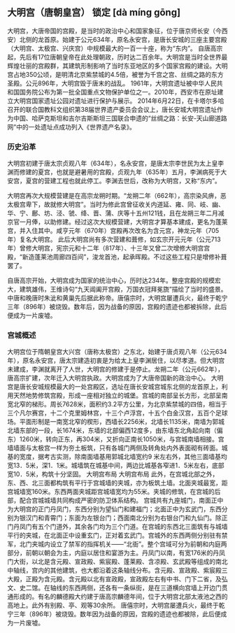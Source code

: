 ## 大明宫（唐朝皇宫） 锁定 ﻿[dà míng gōng] 
大明宫，大唐帝国的宫殿，是当时的政治中心和国家象征，位于唐京师长安（今西安）北侧的龙首原。始建于公元634年，原名永安宫，是唐长安城的三座主要宫殿（大明宫、太极宫、兴庆宫）中规模最大的一百一十座，称为“东内”。
自唐高宗起，先后有17位唐朝皇帝在此处理朝政，历时达二百余年。大明宫是当时全世界最辉煌壮丽的宫殿群，其建筑形制影响了当时东亚地区的多个国家宫殿的建设。大明宫占地350公顷，是明清北京紫禁城的4.5倍，被誉为千宫之宫、丝绸之路的东方圣殿。公元896年，大明宫毁于唐末的战乱。
1961年，大明宫遗址被中华人民共和国国务院公布为第一批全国重点文物保护单位之一。2010年，西安市在原址建立大明宫国家遗址公园对遗址进行保护与展示。
2014年6月22日，在卡塔尔多哈召开的联合国教科文组织第38届世界遗产委员会会议上，唐长安城大明宫遗址作为中国、哈萨克斯坦和吉尔吉斯斯坦三国联合申遗的“丝绸之路：长安-天山廊道路网”中的一处遗址点成功列入《世界遗产名录》。

### 历史沿革

大明宫初建于唐太宗贞观八年（634年），名永安宫，是唐太宗李世民为太上皇李渊而修建的夏宫，也就是避暑用的宫殿，贞观九年（635年）五月，李渊病死于大安宫，夏宫的营建工程也就此停工。李渊去世后，改称为大明宫，又称“东内”。

大明宫再次大规模营建是在高宗龙朔时期。“龙朔二年（662年），高宗染风痹，恶太极宫卑下，故就修大明宫”。当时为修此宫曾征收关内道延、雍、同、岐、幽、华、宁、鄜、坊、泾、虢、绛、晋、蒲、庆等十五州121钱，且在龙朔三年二月减京官一月俸，以助修建。经过这次大规模营建，大明宫才算基本建成，更名为蓬莱宫，并入住其中。咸亨元年（670年）宫殿再次改名为含元宫，神龙元年（705年）复名大明宫。
此后大明宫尚有多次营建和葺修，如玄宗开元元年（公元713年）曾修大明宫，宪宗元和十二年（817年）、十三年又曾二次增修大明宫宫殿，“新造蓬莱池周廊四百间”，浚龙首池，起承晖殿。不过这些工程只是增修补葺罢了。

自唐高宗开始，大明宫成为国家的统治中心，历时达234年。整座宫殿的规模宏大，建筑雄伟，王维诗句“九天阊阖开宫殿，万国衣冠拜冕旒”描绘了当时的盛景。中唐和晚唐时朱泚和黄巢先后据此称帝。唐僖宗时，大明宫屡遭兵火，最终于乾宁三年（896年）被烧毁。数年后，因为战备的原因，宫殿的遗迹也都被拆除，此后便成为一片废墟。

### 宫城概述

大明宫位于隋朝皇宫大兴宫（唐称太极宫）之东北，始建于唐贞观八年（公元634年），原名永安宫，唐太宗建造初衷是为给太上皇李渊居住，以尽孝道。但大明宫未建成，李渊就离开了人世，大明宫的修建于是停止。龙朔二年（公元662年），唐高宗扩建，次年迁入大明宫执政。大明宫成为了大唐帝国新的政治中心。
大明宫是唐长安城规模最大的一处宫殿区，选址在唐长安城宫城东北侧的龙首原上，利用天然地势修筑宫殿，形成一座相对独立的城堡。宫城的南部呈长方形，北部呈南宽北窄的梯形。周长7628米，面积约3.2平方公里，为北京紫禁城的四倍，相当于三个凡尔赛宫，十二个克里姆林宫，十三个卢浮宫，十五个白金汉宫，五百个足球场。平面形制是一南宽北窄的楔形，西墙长2256米，北墙长1135米，南墙为郭城北墙东部的一段，长1674米，东墙的北部偏西12度多，由东墙东北角起向南（偏东）1260米，转向正东，再304米，又折向正南长1050米，与宫城南墙相接。宫墙墙面与太极宫一样为夯土板筑，只有各城门两侧及转角处内外表面砌有砖面。城基的宽度，据考古实测，除南面墙基用郭城北墙宽约9 米左右外，其他三面墙基均宽13．5米，深1．1米。城墙筑在城基中间，两边比城基各窄进1．5米左右，底部宽10．5米，构筑十分坚固。
大明宫布局
大明宫布局
此外，在宫城北部之外，东、西、北三面都构筑有平行于宫城墙的夹城，亦为板筑土墙。北面夹城最宽，距宫城墙宽160米。东西两面夹城距宫城墙宽均为55米。夹城的修筑，在宫城的后部，配合宫城城墙共同构成严密的防卫体系结构。
宫城共有九座城门，南面正中为大明宫的正门丹凤门，东西分别为望仙门和建福门；北面正中为玄武门，东西分别为银汉门和青霄门；东面为左银台门；西面南北分别为右银台门和九仙门。除正门丹凤门有五个门道外，其余各门均为三个门道。在宫城的东西北三面筑有与城墙平行的夹城，在北面正中设重玄门，正对着玄武门。宫城外的东西两侧分别驻有禁军，北门夹城内设立了禁军的指挥机关——“北衙”。整个宫域可分为前朝和内庭两部分，前朝以朝会为主，内庭以居住和宴游为主。丹凤门以南，有宽176米的丹凤门大街，以北是含元殿、宣政殿、紫宸殿、蓬莱殿、含凉殿、玄武殿等组成的南北中轴线，宫内的其他建筑，也大都沿着这条轴线分布。含元殿、宣政殿、紫宸殿三大殿，正殿为含元殿。含元殿以北有宣政殿，宣政殿左右有中书、门下二省，及弘文、史二馆。在轴线的东西两侧，还各有一条纵街，是在三道横向宫墙上开边门贯通形成的。有名的麟德殿大约建于唐高宗麟德年间，位于大明宫北部太液池之西的高地上。此外有别殿、亭、观等30余所。
唐僖宗时，大明宫屡遭兵火，最终于乾宁三年（896年）被烧毁。数年因为战备的原因，宫殿的遗迹也都被除，此后便成为一片废墟。